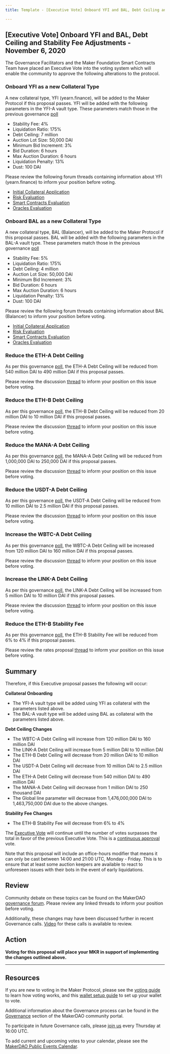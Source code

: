 ```yaml
---
title: Template - [Executive Vote] Onboard YFI and BAL, Debt Ceiling and Stability Fee Adjustments - November 6, 2020

---
```

## [Executive Vote] Onboard YFI and BAL, Debt Ceiling and Stability Fee Adjustments - November 6, 2020

The Governance Facilitators and the Maker Foundation Smart Contracts Team have placed an Executive Vote into the voting system which will enable the community to approve the following alterations to the protocol.

### Onboard YFI as a new Collateral Type

A new collateral type, YFI (yearn.finance), will be added to the Maker Protocol if this proposal passes. YFI will be added with the following parameters in the YFI-A vault type. These parameters match those in the previous governance [poll](https://vote.makerdao.com/polling/QmVNJNQf?network=mainnet)

* Stability Fee: 4%
* Liquidation Ratio: 175%
* Debt Ceiling: 7 million
* Auction Lot Size: 50,000 DAI
* Minimum Bid Increment: 3%
* Bid Duration: 6 hours
* Max Auction Duration: 6 hours
* Liquidation Penalty: 13%
* Dust: 100 DAI

Please review the following forum threads containing information about YFI (yearn.finance) to inform your position before voting.

* [Initial Collateral Application](https://forum.makerdao.com/t/yfi-mip6-collateral-onboarding-yearn/3815)
* [Risk Evaluation](https://forum.makerdao.com/t/yfi-collateral-onboarding-risk-evaluation/4575)
* [Smart Contracts Evaluation](https://forum.makerdao.com/t/yfi-erc20-token-smart-contract-technical-assessment/4626)
* [Oracles Evaluation](https://forum.makerdao.com/t/mip10c3-sp10-proposal-yfiusd-oracle-collateral-onboarding-oracle-assessment/4220)

### Onboard BAL as a new Collateral Type

A new collateral type, BAL (Balancer), will be added to the Maker Protocol if this proposal passes. BAL will be added with the following parameters in the BAL-A vault type. These parameters match those in the previous governance [poll](https://vote.makerdao.com/polling/QmRbWqVW?network=mainnet)

* Stability Fee: 5%
* Liquidation Ratio: 175%
* Debt Ceiling: 4 million
* Auction Lot Size: 50,000 DAI
* Minimum Bid Increment: 3%
* Bid Duration: 6 hours
* Max Auction Duration: 6 hours
* Liquidation Penalty: 13%
* Dust: 100 DAI

Please review the following forum threads containing information about BAL (Balancer) to inform your position before voting.

* [Initial Collateral Application](https://forum.makerdao.com/t/bal-mip6-collateral-onboarding-application/3880)
* [Risk Evaluation](https://forum.makerdao.com/t/bal-collateral-onboarding-risk-evaluation/4600/1)
* [Smart Contracts Evaluation](https://forum.makerdao.com/t/bal-erc20-token-smart-contract-technical-assessment/4630)
* [Oracles Evaluation](https://forum.makerdao.com/t/mip10c3-sp12-proposal-balusd-oracle-collateral-onboarding-oracle-assessment/4638)

### Reduce the ETH-A Debt Ceiling

As per this governance [poll](https://vote.makerdao.com/polling/QmUzF4Bn?network=mainnet), the ETH-A Debt Ceiling will be reduced from 540 million DAI to 490 million DAI if this proposal passes.

Please review the discussion [thread](https://forum.makerdao.com/t/signal-request-debt-ceiling-adjustments-29th-oct-2020/4931) to inform your position on this issue before voting.

### Reduce the ETH-B Debt Ceiling

As per this governance [poll](https://vote.makerdao.com/polling/QmcvY5Pg?network=mainnet), the ETH-B Debt Ceiling will be reduced from 20 million DAI to 10 million DAI if this proposal passes.

Please review the discussion [thread](https://forum.makerdao.com/t/signal-request-debt-ceiling-adjustments-29th-oct-2020/4931) to inform your position on this issue before voting.

### Reduce the MANA-A Debt Ceiling

As per this governance [poll](https://vote.makerdao.com/polling/QmaiL9Xq?network=mainnet), the MANA-A Debt Ceiling will be reduced from 1,000,000 DAI to 250,000 DAI if this proposal passes.

Please review the discussion [thread](https://forum.makerdao.com/t/signal-request-debt-ceiling-adjustments-29th-oct-2020/4931) to inform your position on this issue before voting.

### Reduce the USDT-A Debt Ceiling

As per this governance [poll](https://vote.makerdao.com/polling/QmQqKcmB?network=mainnet), the USDT-A Debt Ceiling will be reduced from 10 million DAI to 2.5 million DAI if this proposal passes.

Please review the discussion [thread](https://forum.makerdao.com/t/signal-request-delist-usdt-as-a-collateral-asset/4853) to inform your position on this issue before voting.

### Increase the WBTC-A Debt Ceiling

As per this governance [poll](https://vote.makerdao.com/polling/QmPdY9Rb?network=mainnet), the WBTC-A Debt Ceiling will be increased from 120 million DAI to 160 million DAI if this proposal passes.

Please review the discussion [thread](https://forum.makerdao.com/t/signal-request-raise-the-wbtc-debt-ceiling/4861) to inform your position on this issue before voting.

### Increase the LINK-A Debt Ceiling

As per this governance [poll](https://vote.makerdao.com/polling/QmcoNR3P?network=mainnet), the LINK-A Debt Ceiling will be increased from 5 million DAI to 10 million DAI if this proposal passes.

Please review the discussion [thread](https://forum.makerdao.com/t/4863) to inform your position on this issue before voting.

### Reduce the ETH-B Stability Fee

As per this governance [poll](https://vote.makerdao.com/polling/QmT49dVf?network=mainnet), the ETH-B Stability Fee will be reduced from 6% to 4% if this proposal passes.

Please review the rates proposal [thread](https://forum.makerdao.com/t/rates-changes-proposal-26-oct-2020/4877) to inform your position on this issue before voting.

## Summary

Therefore, if this Executive proposal passes the following will occur:

**Collateral Onboarding**
- The YFI-A vault type will be added using YFI as collateral with the parameters listed above.
- The BAL-A vault type will be added using BAL as collateral with the parameters listed above.

**Debt Ceiling Changes**
- The WBTC-A Debt Ceiling will increase from 120 million DAI to 160 million DAI
- The LINK-A Debt Ceiling will increase from 5 million DAI to 10 million DAI
- The ETH-B Debt Ceiling will decrease from 20 million DAI to 10 million DAI
- The USDT-A Debt Ceiling will decrease from 10 million DAI to 2.5 million DAI
- The ETH-A Debt Ceiling will decrease from 540 million DAI to 490 million DAI
- The MANA-A Debt Ceiling will decrease from 1 million DAI to 250 thousand DAI
- The Global line parameter will decrease from 1,476,000,000 DAI to 1,463,750,000 DAI due to the above changes.

**Stability Fee Changes**
- The ETH-B Stability Fee will decrease from 6% to 4%


The [Executive Vote](https://community-development.makerdao.com/en/learn/governance/on-chain-gov) will continue until the number of votes surpasses the total in favor of the previous Executive Vote. This is a [continuous approval](https://community-development.makerdao.com/en/learn/governance/how-voting-works) vote.

Note that this proposal will include an office-hours modifier that means it can only be cast between 14:00 and 21:00 UTC, Monday - Friday. This is to ensure that at least some auction keepers are available to react to unforeseen issues with their bots in the event of early liquidations.

## Review

Community debate on these topics can be found on the MakerDAO [governance forum](https://forum.makerdao.com/). Please review any linked threads to inform your position before voting.

Additionally, these changes may have been discussed further in recent Governance calls. [Video](https://www.youtube.com/playlist?list=PLLzkWCj8ywWNq5-90-Id6VPSsrk4OWVan) for these calls is available to review.

## Action

**Voting for this proposal will place your MKR in support of implementing the changes outlined above.**

---

## Resources

If you are new to voting in the Maker Protocol, please see the [voting guide](https://community-development.makerdao.com/en/learn/governance/how-voting-works/) to learn how voting works, and this [wallet setup guide](https://community-development.makerdao.com/en/learn/governance/voting-setup/) to set up your wallet to vote.

Additional information about the Governance process can be found in the [Governance](https://community-development.makerdao.com/en/learn/governance) section of the MakerDAO community portal.

To participate in future Governance calls, please [join us](https://github.com/makerdao/community/tree/master/governance/governance-and-risk-meetings) every Thursday at 16:00 UTC.

To add current and upcoming votes to your calendar, please see the [MakerDAO Public Events Calendar](https://calendar.google.com/calendar/embed?src=makerdao.com_3efhm2ghipksegl009ktniomdk%40group.calendar.google.com&ctz=UTC&mode=week&showCalendars=0&showPrint=0).
